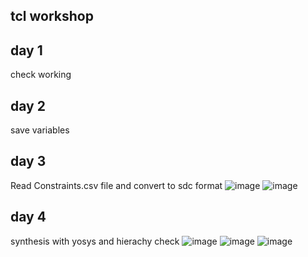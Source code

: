 ## tcl workshop
## day 1
check working 
## day 2
save variables
## day 3 
Read Constraints.csv file and convert to sdc format 
![image](https://github.com/BhardwajBhat/TCL-VSD/assets/117663548/1756e25e-dc13-4b38-9839-2f30fb997409)
![image](https://github.com/BhardwajBhat/TCL-VSD/assets/117663548/5d6b0783-5af4-4e13-a3a7-bdc98947e41b)


## day 4
synthesis with yosys
and hierachy check
![image](https://github.com/BhardwajBhat/TCL-VSD/assets/117663548/c11dd696-5355-4a1c-813f-ed65386c0d5f)
![image](https://github.com/BhardwajBhat/TCL-VSD/assets/117663548/ce731d5f-363b-4dbe-b15c-cd6bde2b988d)
![image](https://github.com/BhardwajBhat/TCL-VSD/assets/117663548/611687c7-5fca-422d-b48e-2226838729c1)


 










